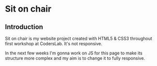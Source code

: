 
# Sit on chair

## Introduction

Sit on chair is my website project created with HTML5 & CSS3 throughout first workshop at CodersLab. 
It's not responsive.

In the next few weeks I'm gonna work on JS for this page to make its structure more complex and my aim is to change it to fully responsive. 
